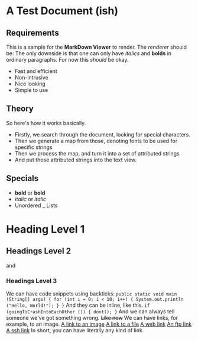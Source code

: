 # A Test Document (ish)

## Requirements

This is a sample for the **MarkDown Viewer** to render. The *renderer* should be:
The only downside is that one can only have *italics* and __bolds__ in ordinary paragraphs. For now this *should* be okay.

* Fast and efficient
* Non-intrusive
* Nice looking
* Simple to use

## Theory

So here's how it works basically.
* Firstly, we search through the document, looking for special characters.
* Then we generate a map from those, denoting fonts to be used for specific strings
* Then we process the map, and turn it into a set of attributed strings
* And put those attributed strings into the text view.

## Specials
 
* **bold** or __bold__
* *italic* or _italic_
* Unordered
_ Lists
# Heading Level 1
## Headings Level 2
and
### Headings Level 3
We can have code snippets using backticks:
`public static void main (String[] args) {
	for (int i = 0; i < 10; i++) {
		System.out.println ("Hello, World!");
	}
}`
And they can be inline, like this. `if (goingToCrashIntoEachOther ()) { dont(); }`
And we can always tell someone we've got something wrong. ~~Like now~~
We can have links, for example, to an image.
[A link to an image](/Users/javaxprogrammer/Pictures/hovr.png)
[A link to a file](file:///Users/javaxprogrammer/Documents/GitHub/Quantum/TestClass.java)
[A web link](https://github.com/JkyProgrammer/Quantum)
[An ftp link](ftp://localhost)
[A ssh link](ssh://localhost)
In short, you can have literally any kind of link.